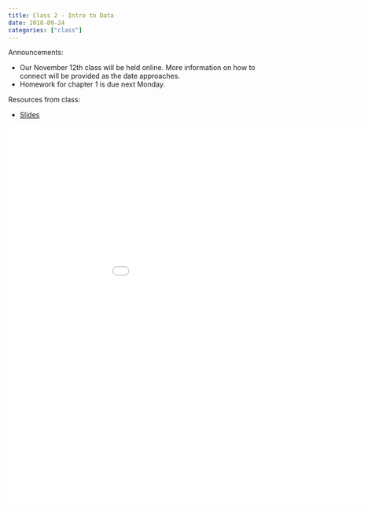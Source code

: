 ```yaml
---
title: Class 2 - Intro to Data
date: 2018-09-24
categories: ["class"]
---
```


Announcements:

* Our November 12th class will be held online. More information on how to connect will be provided as the date approaches.
* Homework for chapter 1 is due next Monday.

Resources from class:

* [Slides](/slides/2018-09-24-Intro_to_Data.html)

<!--more-->

<iframe src="/slides/2018-09-24-Intro_to_Data.html#1" width="1024px" height="768px"  frameborder="0" allowfullscreen>
</iframe>
